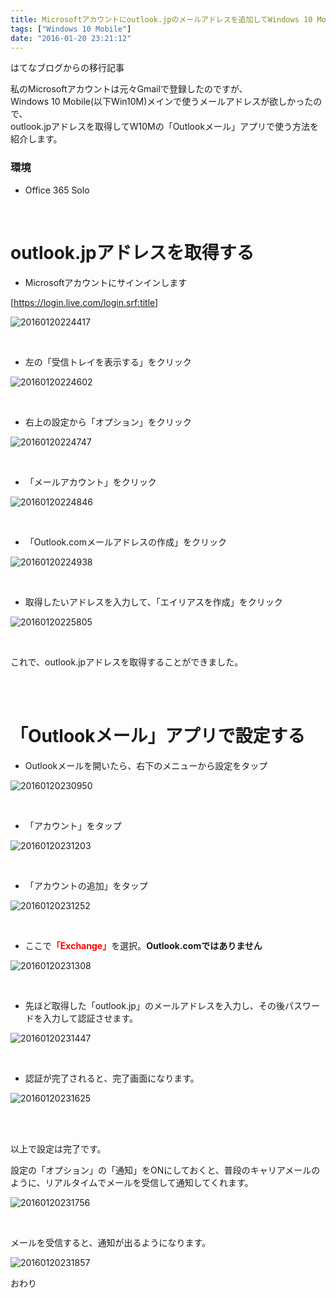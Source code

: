 ```yaml
---
title: Microsoftアカウントにoutlook.jpのメールアドレスを追加してWindows 10 Mobileで送受信する
tags: ["Windows 10 Mobile"]
date: "2016-01-20 23:21:12"
---
```


<div class="alert info">
はてなブログからの移行記事
</div>

私のMicrosoftアカウントは元々Gmailで登録したのですが、  
Windows 10 Mobile(以下Win10M)メインで使うメールアドレスが欲しかったので、  
outlook.jpアドレスを取得してW10Mの「Outlookメール」アプリで使う方法を紹介します。

### 環境

* Office 365 Solo

<br>

# outlook.jpアドレスを取得する

* Microsoftアカウントにサインインします

[https://login.live.com/login.srf:title]

![20160120224417](20160120224417.png)

<br>

* 左の「受信トレイを表示する」をクリック

![20160120224602](20160120224602.png)

<br>

* 右上の設定から「オプション」をクリック

![20160120224747](20160120224747.png)

<br>

* 「メールアカウント」をクリック

![20160120224846](20160120224846.png)

<br>

* 「Outlook.comメールアドレスの作成」をクリック

![20160120224938](20160120224938.png)

<br>

* 取得したいアドレスを入力して、「エイリアスを作成」をクリック

![20160120225805](20160120225805.png)

<br>

これで、outlook.jpアドレスを取得することができました。

<br>

<br>

# 「Outlookメール」アプリで設定する

* Outlookメールを開いたら、右下のメニューから設定をタップ

![20160120230950](20160120230950.png)

<br>

* 「アカウント」をタップ

![20160120231203](20160120231203.png)

<br>

* 「アカウントの追加」をタップ

![20160120231252](20160120231252.png)

<br>

* ここで<span style="color:red;font-weight:bold">「Exchange」</span>を選択。**Outlook.comではありません**

![20160120231308](20160120231308.png)

<br>

* 先ほど取得した「outlook.jp」のメールアドレスを入力し、その後パスワードを入力して認証させます。

![20160120231447](20160120231447.png)

<br>

* 認証が完了されると、完了画面になります。

![20160120231625](20160120231625.png)

<br><br>

以上で設定は完了です。

設定の「オプション」の「通知」をONにしておくと、普段のキャリアメールのように、リアルタイムでメールを受信して通知してくれます。

![20160120231756](20160120231756.png)

<br>

メールを受信すると、通知が出るようになります。

![20160120231857](20160120231857.png)

おわり

<br>
